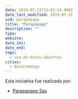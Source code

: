 ```yaml
---
date: 2019-07-21T23:02:24.000Z
date_last_modified: 2019-07-21
uid: parapapapp
title: "Parapapapp"
description: ""
type: 
website: 
date_ini: 
date_end: 
tags:
  - uso-de-datos-abiertos
cities: 
  - Bucaramanga
---
```


Esta iniciativa fue realizada por:

- [Parapapapp Sas](/i/parapapapp-sas.html)
